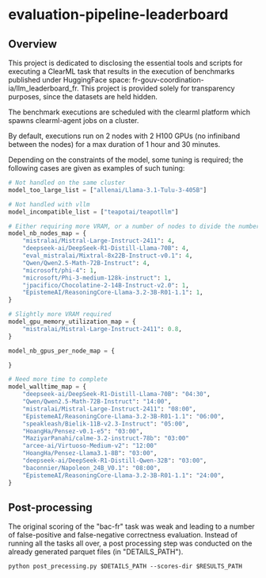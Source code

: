 # evaluation-pipeline-leaderboard

## Overview

This project is dedicated to disclosing the essential tools and scripts for executing a ClearML task that results in the execution of benchmarks published under HuggingFace space: fr-gouv-coordination-ia/llm_leaderboard_fr. This project is provided solely for transparency purposes, since the datasets are held hidden.

The benchmark executions are scheduled with the clearml platform which spawns clearml-agent jobs on a cluster.

By default, executions run on 2 nodes with 2 H100 GPUs (no infiniband between the nodes) for a max duration of 1 hour and 30 minutes.

Depending on the constraints of the model, some tuning is required; the following cases are given as examples of such tuning:

``` python
# Not handled on the same cluster
model_too_large_list = ["allenai/Llama-3.1-Tulu-3-405B"]

# Not handled with vllm
model_incompatible_list = ["teapotai/teapotllm"]

# Either requiring more VRAM, or a number of nodes to divide the number of attention heads
model_nb_nodes_map = {
    "mistralai/Mistral-Large-Instruct-2411": 4,
    "deepseek-ai/DeepSeek-R1-Distill-Llama-70B": 4,
    "eval_mistralai/Mixtral-8x22B-Instruct-v0.1": 4,
    "Qwen/Qwen2.5-Math-72B-Instruct": 4,
    "microsoft/phi-4": 1,
    "microsoft/Phi-3-medium-128k-instruct": 1,
    "jpacifico/Chocolatine-2-14B-Instruct-v2.0": 1,
    "EpistemeAI/ReasoningCore-Llama-3.2-3B-R01-1.1": 1,
}

# Slightly more VRAM required
model_gpu_memory_utilization_map = {
    "mistralai/Mistral-Large-Instruct-2411": 0.8,
}

model_nb_gpus_per_node_map = {

}

# Need more time to complete
model_walltime_map = {
    "deepseek-ai/DeepSeek-R1-Distill-Llama-70B": "04:30",
    "Qwen/Qwen2.5-Math-72B-Instruct": "14:00",
    "mistralai/Mistral-Large-Instruct-2411": "08:00",
    "EpistemeAI/ReasoningCore-Llama-3.2-3B-R01-1.1": "06:00",
    "speakleash/Bielik-11B-v2.3-Instruct": "05:00",
    "HoangHa/Pensez-v0.1-e5": "03:00",
    "MaziyarPanahi/calme-3.2-instruct-78b": "03:00"
    "arcee-ai/Virtuoso-Medium-v2": "12:00"
    "HoangHa/Pensez-Llama3.1-8B": "03:00",
    "deepseek-ai/DeepSeek-R1-Distill-Qwen-32B": "03:00",
    "baconnier/Napoleon_24B_V0.1": "08:00",
    "EpistemeAI/ReasoningCore-Llama-3.2-3B-R01-1.1": "24:00",
}
```

## Post-processing

The original scoring of the "bac-fr" task was weak and leading to a number of false-positive and false-negative correctness evaluation.
Instead of running all the tasks all over, a post processing step was conducted on the already generated parquet files (in "DETAILS_PATH").

``` shell
python post_precessing.py $DETAILS_PATH --scores-dir $RESULTS_PATH
```
